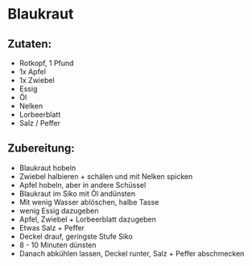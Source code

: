 Blaukraut
=========


Zutaten:
--------
  * Rotkopf, 1 Pfund
  * 1x Apfel
  * 1x Zwiebel
  * Essig
  * Öl
  * Nelken
  * Lorbeerblatt
  * Salz / Peffer


Zubereitung:
------------

 * Blaukraut hobeln
 * Zwiebel halbieren + schälen und mit Nelken spicken
 * Apfel hobeln, aber in andere Schüssel
 * Blaukraut im Siko mit Öl andünsten
 * Mit wenig Wasser ablöschen, halbe Tasse
 * wenig Essig dazugeben
 * Apfel, Zwiebel + Lorbeerblatt dazugeben
 * Etwas Salz + Peffer
 * Deckel drauf, geringste Stufe Siko
 * 8 - 10 Minuten dünsten
 * Danach abkühlen lassen, Deckel runter, Salz + Peffer abschmecken
